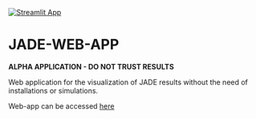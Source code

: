 [![Streamlit App](https://static.streamlit.io/badges/streamlit_badge_black_white.svg)](https://jade-web-app-q4gmytmvbalfgbgjdnfifr.streamlit.app/)

# JADE-WEB-APP

**ALPHA APPLICATION - DO NOT TRUST RESULTS**

Web application for the visualization of JADE results without the need of installations or simulations.

Web-app can be accessed [here](https://jade-web-app-q4gmytmvbalfgbgjdnfifr.streamlit.app/)
